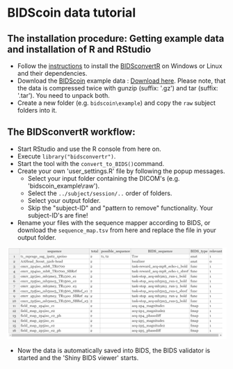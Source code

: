 # BIDScoin data tutorial

## The installation procedure: Getting example data and installation of R and RStudio

- Follow the [instructions](installation.md) to install the [BIDSconvertR](installation_bidsconvertr.md) on Windows or Linux and their dependencies.
- Download the [BIDScoin](https://github.com/Donders-Institute/bidscoin) example data : [Download here](https://surfdrive.surf.nl/files/index.php/s/HTxdUbykBZm2cYM/download). Please note, that the data is compressed twice with gunzip (suffix: '.gz') and tar (suffix: '.tar'). You need to unpack both.
- Create a new folder (e.g. `bidscoin\example`) and copy the `raw` subject folders into it. 

## The BIDSconvertR workflow:

- Start RStudio and use the R console from here on.
- Execute `library("bidsconvertr")`.
- Start the tool with the `convert_to_BIDS()`command.
- Create your own 'user\_settings.R' file by following the popup messages.
  - Select your input folder containing the DICOM's (e.g. 'bidscoin\_example\raw').
  - Select the `../subject/session/..` order of folders.
  - Select your output folder.
  - Skip the "subject-ID" and "pattern to remove" functionality. Your subject-ID's are fine!
- Rename your files with the sequence mapper according to BIDS, or download the `sequence_map.tsv` from here and replace the file in your output folder.

![BIDS viewer](../../../inst/figure/BIDScoin_Data_sequence_mapper.PNG)

- Now the data is automatically saved into BIDS, the BIDS validator is started and the 'Shiny BIDS viewer' starts.
